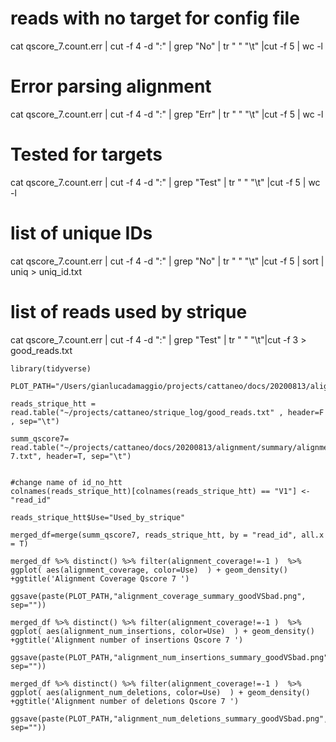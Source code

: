 
# reads with no target for config file
cat qscore_7.count.err | cut -f 4 -d ":" | grep "No" | tr " " "\t" |cut -f 5 | wc -l

# Error parsing alignment
cat qscore_7.count.err | cut -f 4 -d ":" | grep "Err" | tr " " "\t" |cut -f 5 | wc -l

# Tested for targets
cat qscore_7.count.err | cut -f 4 -d ":" | grep "Test" | tr " " "\t" |cut -f 5 | wc -l

# list of unique IDs
cat qscore_7.count.err | cut -f 4 -d ":" | grep "No" | tr " " "\t" |cut -f 5 | sort | uniq  > uniq_id.txt

# list of reads used by strique
cat qscore_7.count.err | cut -f 4 -d ":" | grep "Test" | tr " " "\t"|cut -f 3 > good_reads.txt

```
library(tidyverse)

PLOT_PATH="/Users/gianlucadamaggio/projects/cattaneo/docs/20200813/alignment/plots/"

reads_strique_htt = read.table("~/projects/cattaneo/strique_log/good_reads.txt" , header=F , sep="\t")

summ_qscore7= read.table("~/projects/cattaneo/docs/20200813/alignment/summary/alignment_summary_qscore-7.txt", header=T, sep="\t")


#change name of id_no_htt
colnames(reads_strique_htt)[colnames(reads_strique_htt) == "V1"] <- "read_id"

reads_strique_htt$Use="Used_by_strique"

merged_df=merge(summ_qscore7, reads_strique_htt, by = "read_id", all.x = T)

merged_df %>% distinct() %>% filter(alignment_coverage!=-1 )  %>% ggplot( aes(alignment_coverage, color=Use)  ) + geom_density()  +ggtitle('Alignment Coverage Qscore 7 ')

ggsave(paste(PLOT_PATH,"alignment_coverage_summary_goodVSbad.png", sep=""))

merged_df %>% distinct() %>% filter(alignment_coverage!=-1 )  %>% ggplot( aes(alignment_num_insertions, color=Use)  ) + geom_density()  +ggtitle('Alignment number of insertions Qscore 7 ')

ggsave(paste(PLOT_PATH,"alignment_num_insertions_summary_goodVSbad.png", sep=""))

merged_df %>% distinct() %>% filter(alignment_coverage!=-1 )  %>% ggplot( aes(alignment_num_deletions, color=Use)  ) + geom_density()  +ggtitle('Alignment number of deletions Qscore 7 ')

ggsave(paste(PLOT_PATH,"alignment_num_deletions_summary_goodVSbad.png", sep=""))

```

